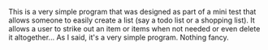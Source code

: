 This is a very simple program that was designed as part of a mini test that allows someone to easily create a list (say a todo list or a shopping list). It allows a user to strike out an item or items when not needed or even delete it altogether... As I said, it's a very simple program. Nothing fancy.
